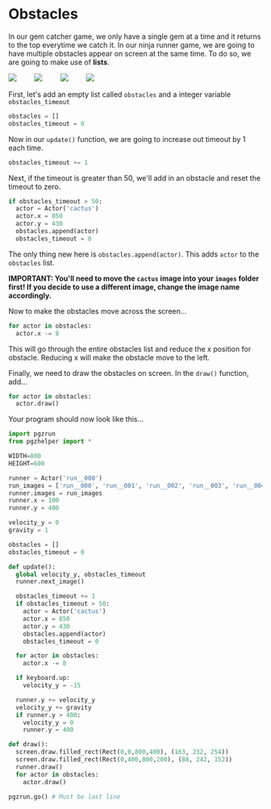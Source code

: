 Obstacles
===
In our gem catcher game, we only have a single gem at a time and it returns to the top everytime we catch it. In our ninja runner game, we are going to have multiple obstacles appear on screen at the same time. To do so, we are going to make use of **lists**.

![](https://www.aposteriori.com.sg/wp-content/uploads/2020/02/cactus.png)&nbsp;&nbsp;&nbsp;&nbsp;&nbsp;&nbsp;&nbsp;&nbsp;
![](https://www.aposteriori.com.sg/wp-content/uploads/2020/02/cactus.png)&nbsp;&nbsp;&nbsp;&nbsp;&nbsp;&nbsp;&nbsp;&nbsp;
![](https://www.aposteriori.com.sg/wp-content/uploads/2020/02/cactus.png)&nbsp;&nbsp;&nbsp;&nbsp;&nbsp;&nbsp;&nbsp;&nbsp;
![](https://www.aposteriori.com.sg/wp-content/uploads/2020/02/cactus.png)&nbsp;&nbsp;&nbsp;&nbsp;&nbsp;&nbsp;&nbsp;&nbsp;

First, let's add an empty list called ```obstacles``` and a integer variable ```obstacles_timeout```

```python
obstacles = []
obstacles_timeout = 0
```

Now in our ```update()``` function, we are going to increase out timeout by 1 each time.

```python
obstacles_timeout += 1
```

Next, if the timeout is greater than 50, we'll add in an obstacle and reset the timeout to zero.

```python
if obstacles_timeout > 50:
  actor = Actor('cactus')
  actor.x = 850
  actor.y = 430
  obstacles.append(actor)
  obstacles_timeout = 0
```

The only thing new here is ```obstacles.append(actor)```. This adds ```actor``` to the ```obstacles``` list.

**IMPORTANT: You'll need to move the ```cactus``` image into your ```images``` folder first! If you decide to use a different image, change the image name accordingly.**

Now to make the obstacles move across the screen...

```python
for actor in obstacles:
  actor.x -= 8
```

This will go through the entire obstacles list and reduce the x position for obstacle. Reducing x will make the obstacle move to the left.

Finally, we need to draw the obstacles on screen. In the ```draw()``` function, add...

```python
for actor in obstacles:
  actor.draw()
```

Your program should now look like this...

```python
import pgzrun
from pgzhelper import *

WIDTH=800
HEIGHT=600

runner = Actor('run__000')
run_images = ['run__000', 'run__001', 'run__002', 'run__003', 'run__004', 'run__005', 'run__006', 'run__007', 'run__008', 'run__009']
runner.images = run_images
runner.x = 100
runner.y = 400

velocity_y = 0
gravity = 1

obstacles = []
obstacles_timeout = 0

def update():
  global velocity_y, obstacles_timeout
  runner.next_image()

  obstacles_timeout += 1
  if obstacles_timeout > 50:
    actor = Actor('cactus')
    actor.x = 850
    actor.y = 430
    obstacles.append(actor)
    obstacles_timeout = 0

  for actor in obstacles:
    actor.x -= 8

  if keyboard.up:
    velocity_y = -15

  runner.y += velocity_y
  velocity_y += gravity
  if runner.y > 400:
    velocity_y = 0
    runner.y = 400

def draw():
  screen.draw.filled_rect(Rect(0,0,800,400), (163, 232, 254))
  screen.draw.filled_rect(Rect(0,400,800,200), (88, 242, 152))
  runner.draw()
  for actor in obstacles:
    actor.draw()

pgzrun.go() # Must be last line
```